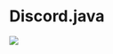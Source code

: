 # Discord.java
[![](https://jitpack.io/v/Techtony96/Discord.java.svg)](https://jitpack.io/#Techtony96/Discord.java)
